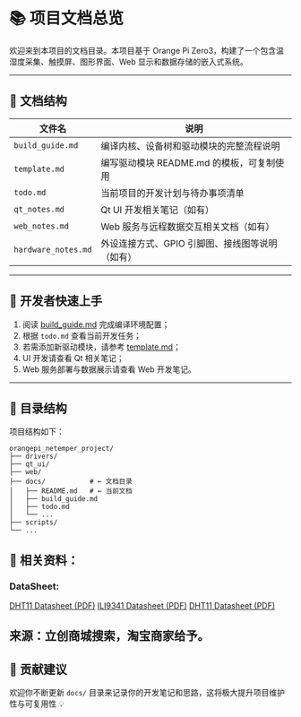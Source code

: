 # 📚 项目文档总览

欢迎来到本项目的文档目录。本项目基于 Orange Pi Zero3，构建了一个包含温湿度采集、触摸屏、图形界面、Web 显示和数据存储的嵌入式系统。

---

## 📁 文档结构

| 文件名              | 说明 |
|---------------------|------|
| `build_guide.md`    | 编译内核、设备树和驱动模块的完整流程说明 |
| `template.md`       | 编写驱动模块 README.md 的模板，可复制使用 |
| `todo.md`           | 当前项目的开发计划与待办事项清单 |
| `qt_notes.md`       | Qt UI 开发相关笔记（如有） |
| `web_notes.md`      | Web 服务与远程数据交互相关文档（如有） |
| `hardware_notes.md` | 外设连接方式、GPIO 引脚图、接线图等说明（如有） |

---

## 🏁 开发者快速上手

1. 阅读 [build_guide.md](./build_guide.md) 完成编译环境配置；
2. 根据 `todo.md` 查看当前开发任务；
3. 若需添加新驱动模块，请参考 [template.md](./template.md)；
4. UI 开发请查看 Qt 相关笔记；
5. Web 服务部署与数据展示请查看 Web 开发笔记。

---

## 🧱 目录结构

项目结构如下：

```
orangepi_netemper_project/
├── drivers/
├── qt_ui/
├── web/
├── docs/           # ← 文档目录
│   ├── README.md   # ← 当前文档
│   ├── build_guide.md
│   ├── todo.md
│   └── ...
├── scripts/
└── ...
```


## 📎 相关资料：

### DataSheet:
[DHT11 Datasheet (PDF)](../docs/datasheets/dht11_datasheet.pdf)
[ILI9341 Datasheet (PDF)](../docs/datasheets/ILI9341_Datasheet.pdf)
[DHT11 Datasheet (PDF)](../docs/datasheets/FT6336G-DataSheet.pdf)

来源：立创商城搜索，淘宝商家给予。
---

## 🧩 贡献建议

欢迎你不断更新 `docs/` 目录来记录你的开发笔记和思路，这将极大提升项目维护性与可复用性 💡


    
